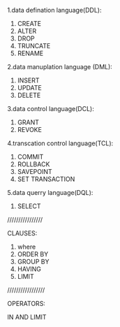 1.data defination language(DDL):

1. CREATE 
2. ALTER 
3. DROP
4. TRUNCATE
5. RENAME


2.data manuplation language (DML):

1. INSERT 
2. UPDATE 
3. DELETE

3.data control language(DCL):

1. GRANT 
2. REVOKE

4.transcation control language(TCL):

1. COMMIT
2. ROLLBACK 
3. SAVEPOINT 
4. SET TRANSACTION

5.data querry language(DQL):

1. SELECT


////////////////


CLAUSES:

1. where 
2. ORDER BY
3. GROUP BY
4. HAVING 
5. LIMIT

/////////////////

OPERATORS:

IN AND LIMIT